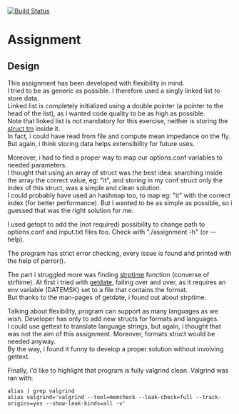 [![Build Status](https://travis-ci.org/FedeDP/assignment.svg?branch=master)](https://travis-ci.org/FedeDP/assignment)

# Assignment

## Design
This assignment has been developed with flexibility in mind.  
I tried to be as generic as possible. I therefore used a singly linked list to store data.  
Linked list is completely initialized using a double pointer (a pointer to the head of the list), as i wanted code quality to be as high as possible.  
Note that linked list is not mandatory for this exercise, neither is storing the [struct tm](https://github.com/FedeDP/assignment/blob/master/assignment.c#L25) inside it.  
In fact, i could have read from file and compute mean impedance on the fly. But again, i think storing data helps extensibility for future uses.  

Moreover, i had to find a proper way to map our options.conf variables to needed parameters.  
I thought that using an array of struct was the best idea: searching inside the array the correct value, eg: "it", and storing in my conf struct only the index of this struct, was a simple and clean solution.  
I could probably have used an hashmap too, to map eg: "it" with the correct index (for better performance). But i wanted to be as simple as possible, so i guessed that was the right solution for me.  

I used getopt to add the (not required) possibility to change path to options.conf and input.txt files too. Check with "./assignment -h" (or --help).  

The program has strict error checking, every issue is found and printed with the help of perror().

The part i struggled more was finding [strptime](http://man7.org/linux/man-pages/man3/strptime.3.html) function (converse of strftime). At first i tried with [getdate](http://man7.org/linux/man-pages/man3/getdate.3.html), failing over and over, as it requires an env variable (DATEMSK) set to a file that contains the format.  
But thanks to the man-pages of getdate, i found out about strptime.  

Talking about flexibility, program can support as many languages as we wish. Developer has only to add new structs for formats and languages.  
I could use gettext to translate language strings, but again, i thought that was not the aim of this assignment. Moreover, formats struct would be needed anyway.  
By the way, i found it funny to develop a proper solution without involving gettext.  

Finally, i'd like to highlight that program is fully valgrind clean. Valgrind was ran with:  
```
alias | grep valgrind
alias valgrind='valgrind --tool=memcheck --leak-check=full --track-origins=yes --show-leak-kinds=all -v'
```
